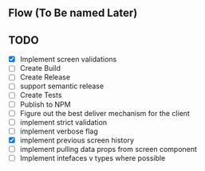 ## Flow (To Be named Later)

## TODO
- [x] Implement screen validations
- [ ] Create Build
- [ ] Create Release
- [ ] support semantic release
- [ ] Create Tests
- [ ] Publish to NPM
- [ ] Figure out the best deliver mechanism for the client
- [ ] implement strict validation
- [ ] implement verbose flag
- [x] implement previous screen history
- [ ] implement pulling data props from screen component
- [ ] Implement intefaces v types where possible
